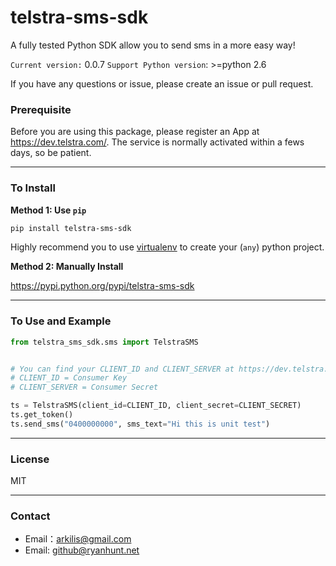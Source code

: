 # telstra-sms-sdk

 A fully tested Python SDK allow you to send sms in a more easy way! 

`Current version:` 0.0.7
`Support Python version`: >=python 2.6 

If you have any questions or issue, please create an issue or pull request.



 
### Prerequisite 

Before you are using this package, please register an App at https://dev.telstra.com/. The service is normally activated within a fews days, so be patient.

----
### To Install

__Method 1: Use `pip`__
```bash
pip install telstra-sms-sdk
```

Highly recommend you to use [virtualenv](https://virtualenv.pypa.io/en/stable/) to create your (`any`) python project.

__Method 2: Manually Install__

https://pypi.python.org/pypi/telstra-sms-sdk

----
### To Use and Example
```python
from telstra_sms_sdk.sms import TelstraSMS


# You can find your CLIENT_ID and CLIENT_SERVER at https://dev.telstra.com/ by selecting My Apps -> APPNAME -> Keys
# CLIENT_ID = Consumer Key
# CLIENT_SERVER = Consumer Secret

ts = TelstraSMS(client_id=CLIENT_ID, client_secret=CLIENT_SECRET)
ts.get_token()
ts.send_sms("0400000000", sms_text="Hi this is unit test")
```

----
### License
MIT 

----
### Contact
- Email：<arkilis@gmail.com>
- Email: <github@ryanhunt.net>

